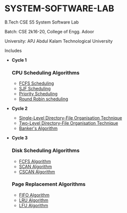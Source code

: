 # SYSTEM-SOFTWARE-LAB

B.Tech CSE S5 System Software Lab

Batch: CSE 2k16-20, College of Engg. Adoor

University: APJ Abdul Kalam Technological University

Includes

- **Cycle 1**

    ### CPU Scheduling Algorithms

    - [FCFS Scheduling](https://github.com/abhijithvijayan/System-Software-lab/tree/master/p_01)
    - [SJF Scheduling](https://github.com/abhijithvijayan/System-Software-lab/tree/master/p_02)
    - [Priority Scheduling](https://github.com/abhijithvijayan/System-Software-lab/tree/master/p_03)
    - [Round Robin scheduling](https://github.com/abhijithvijayan/System-Software-lab/tree/master/p_04)
    
- **Cycle 2**

    - [Single-Level Directory-File Organisation Technique](https://github.com/abhijithvijayan/System-Software-lab/tree/master/p_05)
    - [Two-Level Directory-File Organisation Technique](https://github.com/abhijithvijayan/System-Software-lab/tree/master/p_06)
    - [Banker's Algorithm](https://github.com/abhijithvijayan/System-Software-lab/tree/master/p_07)
    
- **Cycle 3**
    
    ### Disk Scheduling Algorithms
    
    - [FCFS Algorithm](https://github.com/abhijithvijayan/System-Software-lab/tree/master/p_08)
    - [SCAN Algorithm](#)
    - [CSCAN Algorithm](#)
    
    ### Page Replacement Algorithms
    
    - [FIFO Algorithm](#)
    - [LRU Algorithm](#)
    - [LFU Algorithm](#)
    
    

